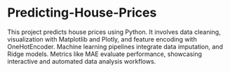 # Predicting-House-Prices
This project predicts house prices using Python. It involves data cleaning, visualization with Matplotlib and Plotly, and feature encoding with OneHotEncoder. Machine learning pipelines integrate data imputation, and Ridge models. Metrics like MAE evaluate performance, showcasing interactive and automated data analysis workflows.
